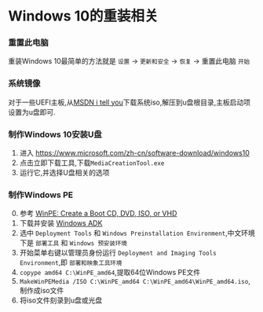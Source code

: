 # Windows 10的重装相关
### 重置此电脑
重装Windows 10最简单的方法就是 `设置` -> `更新和安全` -> `恢复` -> 重置此电脑 `开始`
### 系统镜像
对于一些UEFI主板,从[MSDN i tell you](https://msdn.itellyou.cn/)下载系统iso,解压到u盘根目录,主板启动项设置为u盘即可.
### 制作Windows 10安装U盘
1. 进入 https://www.microsoft.com/zh-cn/software-download/windows10
2. 点击立即下载工具,下载`MediaCreationTool.exe`
3. 运行它,并选择U盘相关的选项
### 制作Windows PE
0. 参考 [WinPE: Create a Boot CD, DVD, ISO, or VHD](https://docs.microsoft.com/en-us/windows-hardware/manufacture/desktop/winpe-create-a-boot-cd-dvd-iso-or-vhd)
1. 下载并安装 [Windows ADK](https://docs.microsoft.com/zh-cn/windows-hardware/get-started/adk-install)
2. 选中 `Deployment Tools` 和 `Windows Preinstallation Environment`,中文环境下是 `部署工具` 和 `Windows 预安装环境`
3. 开始菜单右键以管理员身份运行 `Deployment and Imaging Tools Environment`,即 `部署和映象工具环境`
4. `copype amd64 C:\WinPE_amd64`,提取64位Windows PE文件
5. `MakeWinPEMedia /ISO C:\WinPE_amd64 C:\WinPE_amd64\WinPE_amd64.iso`,制作成iso文件
6. 将iso文件刻录到u盘或光盘